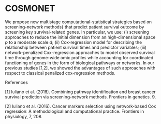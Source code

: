 # COSMONET
We propose new multistage computational-statistical strategies based on screening-network methods} that predict patient survival outcome by screening key survival-related genes. In particular, we use: (i) screening approaches to reduce the initial dimension from an high-dimensional space $p$ to a moderate scale $d$; (ii) Cox-regression model for describing the relationship between patient survival times and predictor variables; (iii) network-penalized Cox-regression approaches to model observed survival time through  genome-wide omic profiles while accounting for coordinated functioning of genes in the form of biological pathways or networks.
In our previous studies [1,2], we showed the advantages of such approaches with respect to classical penalized cox-regression methods.

References

[1] Iuliano et al. (2018). Combining pathway identification and breast cancer survival prediction via screening-network methods. Frontiers in genetics. 9.

[2] Iuliano et al. (2016). Cancer markers selection using network-based Cox regression: A methodological and computational practice. Frontiers in physiology, 7, 208.
